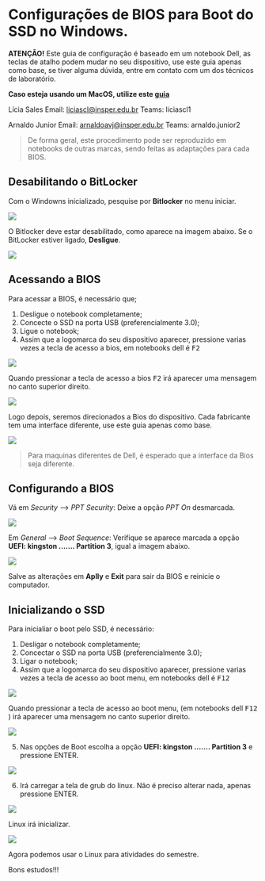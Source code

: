 # Configurações de BIOS para Boot do SSD no Windows.

**ATENÇÃO!** 
Este guia de configuração é baseado em um notebook Dell, as teclas de atalho podem mudar no seu dispositivo, use este guia apenas como base, se tiver alguma dúvida, entre em contato com um dos técnicos de laboratório.

**Caso esteja usando um MacOS, utilize este [guia](https://liciascl.github.io/Linuxbasico/boot_ssd_MacOs)**

Lícia Sales
Email: liciascl@insper.edu.br
Teams: liciascl1

Arnaldo Junior
Email: arnaldoavj@insper.edu.br
Teams: arnaldo.junior2


>De forma geral, este procedimento pode ser reproduzido em notebooks de outras marcas, sendo feitas as adaptações para cada BIOS.



## Desabilitando o BitLocker

Com o Windowns inicializado, pesquise por **Bitlocker** no menu iniciar. 

![](img/bitlocker.png)

O Bitlocker deve estar desabilitado, como aparece na imagem abaixo. Se o BitLocker estiver ligado, **Desligue**.

![](img/bitlocker1.png)
    

## Acessando a BIOS

Para acessar a BIOS, é necessário que;

1. Desligue o notebook completamente;
2. Concecte o SSD na porta USB (preferencialmente 3.0);
3. Ligue o notebook;
4. Assim que a logomarca do seu dispositivo aparecer, pressione varias vezes a tecla de acesso a bios, em notebooks dell é <kbd>F2</kbd>  

![](img/bootdell.png)

Quando pressionar a tecla de acesso a bios <kbd>F2</kbd>  irá aparecer uma mensagem no canto superior direito. 

![](img/bootdellf2.png)


Logo depois, seremos direcionados a Bios do dispositivo. Cada fabricante tem uma interface diferente, use este guia apenas como base.

![](img/bios.png)

> Para maquinas diferentes de Dell, é esperado que a interface da Bios seja diferente.

## Configurando a BIOS


Vá em *Security* --> *PPT Security*: Deixe a opção *PPT On* desmarcada.

![](img/bootdell-PPT.png)

Em *General* --> *Boot Sequence*: Verifique se aparece marcada a opção **UEFI: kingston ....... Partition 3**, igual a imagem abaixo.  

![](img/bootdell-general.png)

Salve as alterações em **Aplly** e **Exit** para sair da BIOS e reinicie o computador. 


## Inicializando o SSD

Para inicialiar o boot pelo SSD, é necessário:

1. Desligar o notebook completamente;
2. Concectar o SSD na porta USB (preferencialmente 3.0);
3. Ligar o notebook;
4. Assim que a logomarca do seu dispositivo aparecer, pressione varias vezes a tecla de acesso ao boot menu, em notebooks dell é <kbd>F12</kbd>  


![](img/bootdell.png)

Quando pressionar a tecla de acesso ao boot menu, (em notebooks dell <kbd>F12</kbd> ) irá aparecer uma mensagem no canto superior direito. 

![](img/bootdellf12.png)

5. Nas opções de Boot escolha a opção **UEFI: kingston ....... Partition 3** e pressione ENTER. 

![](img/bootdellf12-particion3.png)

6. Irá carregar a tela de grub do linux. Não é preciso alterar nada, apenas pressione ENTER. 

![](img/bootdell-grub.png)

Linux irá inicializar.

![](img/bootdell-ubuntu.png)


Agora podemos usar o Linux para atividades do semestre.


Bons estudos!!!
